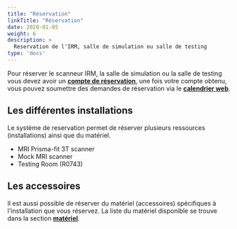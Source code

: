 ```yaml
---
title: "Réservation"
linkTitle: "Réservation"
date: 2020-01-05
weight: 6
description: >
  Reservation de l'IRM, salle de simulation ou salle de testing
type: 'docs'
---
```


Pour réserver le scanneur IRM, la salle de simulation ou la salle de testing vous devez avoir un [__compte de réservation__](https://unf-montreal.ca/fr/documentation/welcome/account), une fois votre compte obtenu, vous pouvez soumettre des demandes de réservation via le [__calendrier web__](https://reservation.unf-montreal.ca/Web/index.php?redirect=%2FWeb%2Fschedule.php%3F).


## Les différentes installations

Le système de reservation permet de réserver plusieurs ressources (installations) ainsi que du matériel.

- MRI Prisma-fit 3T scanner
- Mock MRI scanner
- Testing Room (R0743)

##  Les accessoires

Il est aussi possible de réserver du matériel (accessoires) spécifiques à l'installation que vous réservez.
La liste du matériel disponible se trouve dans la section [__matériel__](https://unf-montreal.ca/fr/documentation/facility/hardware_software).
